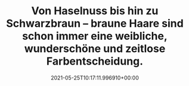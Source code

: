 ---
date: '2021-05-25T10:17:11.996910+00:00'
found_at: '2014-12-13'
found_url: http://www.perfectmousse.de/perfectmousse/de/de/home/coloration/portfolio/600-hellbraun.html
title: Von Haselnuss bis hin zu Schwarzbraun – braune Haare sind schon immer eine
  weibliche, wunderschöne und zeitlose Farbentscheidung.
---
